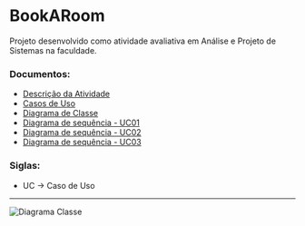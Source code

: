 # BookARoom
Projeto desenvolvido como atividade avaliativa em Análise e Projeto de Sistemas na faculdade.

### Documentos:
- [Descrição da Atividade](https://github.com/deisesan/BookARoom/blob/main/doc/Atividade%20Avaliativa%20-%20DCP%20-%202023.2.pdf)
- [Casos de Uso](https://github.com/deisesan/BookARoom/blob/main/doc/Casos%20de%20Uso.pdf)
- [Diagrama de Classe](https://github.com/deisesan/BookARoom/blob/main/doc/Diagrama%20Classe.png)
- [Diagrama de sequência - UC01]()
- [Diagrama de sequência - UC02]()
- [Diagrama de sequência - UC03]()

### Siglas:
* UC → Caso de Uso

---

![Diagrama Classe](https://github.com/deisesan/BookARoom/assets/60986602/5a970715-c999-4018-865b-9b01283a0b81)
